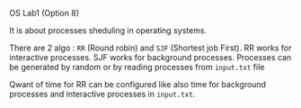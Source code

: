 OS Lab1 (Option 8)

It is about processes sheduling in operating systems.

There are 2 algo : `RR` (Round robin) and `SJF` (Shortest job First).
RR works for interactive processes. SJF works for background processes.
Processes can be generated by random or by reading processes from `input.txt` file

Qwant of time for RR can be configured like also time for background processes and interactive processes in `input.txt`.

